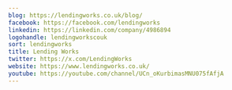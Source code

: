 ```yaml
---
blog: https://lendingworks.co.uk/blog/
facebook: https://facebook.com/lendingworks
linkedin: https://linkedin.com/company/4986894
logohandle: lendingworkscouk
sort: lendingworks
title: Lending Works
twitter: https://x.com/LendingWorks
website: https://www.lendingworks.co.uk/
youtube: https://youtube.com/channel/UCn_oKurbimasMNU075fAfjA
---
```

